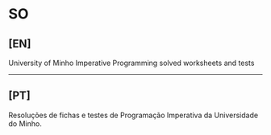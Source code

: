 # SO

## [EN]

University of Minho Imperative Programming solved worksheets and tests<br/>

---

## [PT]

Resoluções de fichas e testes de Programação Imperativa da Universidade do Minho.<br/>
